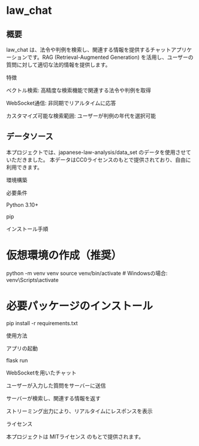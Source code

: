# law_chat

## 概要

law_chat は、法令や判例を検索し、関連する情報を提供するチャットアプリケーションです。RAG (Retrieval-Augmented Generation) を活用し、ユーザーの質問に対して適切な法的情報を提供します。

特徴

ベクトル検索: 高精度な検索機能で関連する法令や判例を取得

WebSocket通信: 非同期でリアルタイムに応答

カスタマイズ可能な検索範囲: ユーザーが判例の年代を選択可能

## データソース

本プロジェクトでは、japanese-law-analysis/data_set のデータを使用させていただきました。
本データはCC0ライセンスのもとで提供されており、自由に利用できます。

環境構築

必要条件

Python 3.10+

pip

インストール手順

# 仮想環境の作成（推奨）
python -m venv venv
source venv/bin/activate  # Windowsの場合: venv\Scripts\activate

# 必要パッケージのインストール
pip install -r requirements.txt

使用方法

アプリの起動

flask run

WebSocketを用いたチャット

ユーザーが入力した質問をサーバーに送信

サーバーが検索し、関連する情報を返す

ストリーミング出力により、リアルタイムにレスポンスを表示

ライセンス

本プロジェクトは MITライセンス のもとで提供されます。

